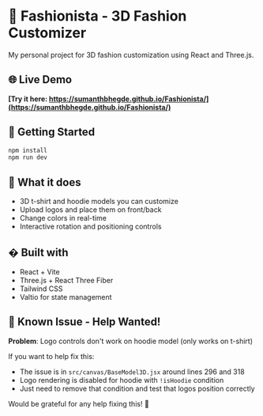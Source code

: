 # 🎨 Fashionista - 3D Fashion Customizer

My personal project for 3D fashion customization using React and Three.js.

## 🌐 Live Demo

**[Try it here: https://sumanthbhegde.github.io/Fashionista/](https://sumanthbhegde.github.io/Fashionista/)**

## 🚀 Getting Started

```bash
npm install
npm run dev
```

## 🌟 What it does

- 3D t-shirt and hoodie models you can customize
- Upload logos and place them on front/back
- Change colors in real-time
- Interactive rotation and positioning controls

## �️ Built with

- React + Vite
- Three.js + React Three Fiber
- Tailwind CSS
- Valtio for state management

## 🐛 Known Issue - Help Wanted!

**Problem**: Logo controls don't work on hoodie model (only works on t-shirt)

If you want to help fix this:

- The issue is in `src/canvas/BaseModel3D.jsx` around lines 296 and 318
- Logo rendering is disabled for hoodie with `!isHoodie` condition
- Just need to remove that condition and test that logos position correctly

Would be grateful for any help fixing this! 🙏
